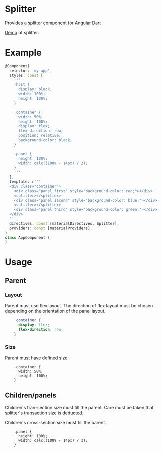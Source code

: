 # Splitter

Provides a splitter component for Angular Dart

[Demo](https://tejainece.github.com/webide_splitter/web/index.html) of splitter.

# Example

```dart
@Component(
  selector: 'my-app',
  styles: const [
    '''
    :host {
      display: block;
      width: 100%;
      height: 100%;
    }

    .container {
      width: 50%;
      height: 100%;
      display: flex;
      flex-direction: row;
      position: relative;
      background-color: black;
    }

    .panel {
      height: 100%;
      width: calc((100% - 14px) / 3);
    }
    '''
  ],
  template: r'''
  <div class="container">
    <div class="panel first" style="background-color: red;"></div>
    <splitter></splitter>
    <div class="panel second" style="background-color: blue;"></div>
    <splitter></splitter>
    <div class="panel third" style="background-color: green;"></div>
  </div>
  ''',
  directives: const [materialDirectives, Splitter],
  providers: const [materialProviders],
)
class AppComponent {
}
```

# Usage

## Parent

### Layout
Parent must use flex layout. The direction of flex layout must be chosen
depending on the orientation of the panel layout.

```css
    .container {
      display: flex;
      flex-direction: row;
    }
```

### Size
Parent must have defined size.

```
    .container {
      width: 50%;
      height: 100%;
    }
```

## Children/panels

Children's tran-section size must fill the parent. Care must be taken that
splitter's transaction size is deducted.

Children's cross-section size must fill the parent.

```
    .panel {
      height: 100%;
      width: calc((100% - 14px) / 3);
    }
```